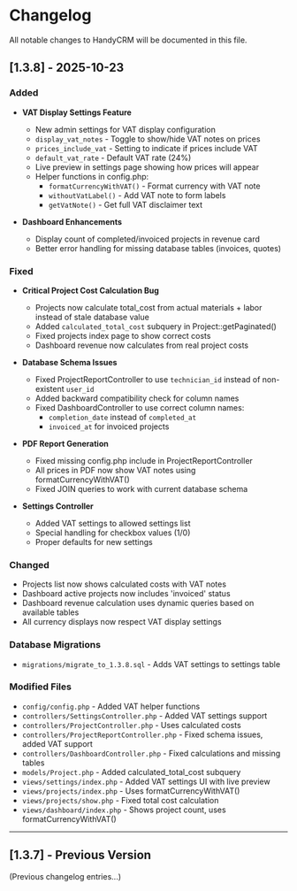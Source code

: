 # Changelog

All notable changes to HandyCRM will be documented in this file.

## [1.3.8] - 2025-10-23

### Added
- **VAT Display Settings Feature**
  - New admin settings for VAT display configuration
  - `display_vat_notes` - Toggle to show/hide VAT notes on prices
  - `prices_include_vat` - Setting to indicate if prices include VAT
  - `default_vat_rate` - Default VAT rate (24%)
  - Live preview in settings page showing how prices will appear
  - Helper functions in config.php:
    - `formatCurrencyWithVAT()` - Format currency with VAT note
    - `withoutVatLabel()` - Add VAT note to form labels
    - `getVatNote()` - Get full VAT disclaimer text
  
- **Dashboard Enhancements**
  - Display count of completed/invoiced projects in revenue card
  - Better error handling for missing database tables (invoices, quotes)

### Fixed
- **Critical Project Cost Calculation Bug**
  - Projects now calculate total_cost from actual materials + labor instead of stale database value
  - Added `calculated_total_cost` subquery in Project::getPaginated()
  - Fixed projects index page to show correct costs
  - Dashboard revenue now calculates from real project costs

- **Database Schema Issues**
  - Fixed ProjectReportController to use `technician_id` instead of non-existent `user_id`
  - Added backward compatibility check for column names
  - Fixed DashboardController to use correct column names:
    - `completion_date` instead of `completed_at`
    - `invoiced_at` for invoiced projects

- **PDF Report Generation**
  - Fixed missing config.php include in ProjectReportController
  - All prices in PDF now show VAT notes using formatCurrencyWithVAT()
  - Fixed JOIN queries to work with current database schema

- **Settings Controller**
  - Added VAT settings to allowed settings list
  - Special handling for checkbox values (1/0)
  - Proper defaults for new settings

### Changed
- Projects list now shows calculated costs with VAT notes
- Dashboard active projects now includes 'invoiced' status
- Dashboard revenue calculation uses dynamic queries based on available tables
- All currency displays now respect VAT display settings

### Database Migrations
- `migrations/migrate_to_1.3.8.sql` - Adds VAT settings to settings table

### Modified Files
- `config/config.php` - Added VAT helper functions
- `controllers/SettingsController.php` - Added VAT settings support
- `controllers/ProjectController.php` - Uses calculated costs
- `controllers/ProjectReportController.php` - Fixed schema issues, added VAT support
- `controllers/DashboardController.php` - Fixed calculations and missing tables
- `models/Project.php` - Added calculated_total_cost subquery
- `views/settings/index.php` - Added VAT settings UI with live preview
- `views/projects/index.php` - Uses formatCurrencyWithVAT()
- `views/projects/show.php` - Fixed total cost calculation
- `views/dashboard/index.php` - Shows project count, uses formatCurrencyWithVAT()

---

## [1.3.7] - Previous Version
(Previous changelog entries...)
